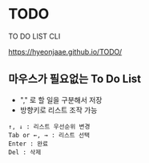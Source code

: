 # TODO
TO DO LIST CLI

https://hyeonjaae.github.io/TODO/

## 마우스가 필요없는 To Do List

- "," 로 할 일을 구분해서 저장
- 방향키로 리스트 조작 가능
```
↑, ↓ : 리스트 우선순위 변경
Tab or ←, → : 리스트 선택
Enter : 완료
Del : 삭제
```
